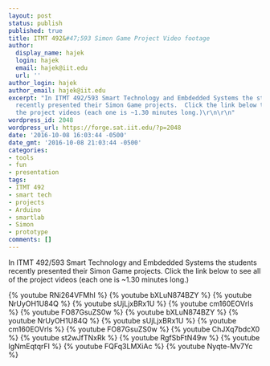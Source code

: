 ```yaml
---
layout: post
status: publish
published: true
title: ITMT 492&#47;593 Simon Game Project Video footage
author:
  display_name: hajek
  login: hajek
  email: hajek@iit.edu
  url: ''
author_login: hajek
author_email: hajek@iit.edu
excerpt: "In ITMT 492/593 Smart Technology and Embdedded Systems the students
  recently presented their Simon Game projects.  Click the link below to see all of
  the project videos (each one is ~1.30 minutes long.)\r\n\r\n"
wordpress_id: 2048
wordpress_url: https://forge.sat.iit.edu/?p=2048
date: '2016-10-08 16:03:44 -0500'
date_gmt: '2016-10-08 21:03:44 -0500'
categories:
- tools
- fun
- presentation
tags:
- ITMT 492
- smart tech
- projects
- Arduino
- smartlab
- Simon
- prototype
comments: []
---
```

In ITMT 492/593 Smart Technology and Embdedded Systems the students recently presented their Simon Game projects.  Click the link below to see all of the project videos (each one is ~1.30 minutes long.)

<p><a id="more"></a><a id="more-2048"></a></p>

{% youtube RNi264VFMhI %}
{% youtube bXLuN874BZY %}
{% youtube NrUyOH1U84Q %}
{% youtube sUjLjxBRx1U %}
{% youtube cm160EOVrls %}
{% youtube FO87GsuZS0w %}
{% youtube bXLuN874BZY %}
{% youtube NrUyOH1U84Q %}
{% youtube sUjLjxBRx1U %}
{% youtube cm160EOVrls %}
{% youtube FO87GsuZS0w %}
{% youtube ChJXq7bdcX0 %}
{% youtube st2wJfTNxRk %}
{% youtube RgfSbFtN49w %}
{% youtube lgNmEqtqrFI %}
{% youtube FQFq3LMXiAc %}
{% youtube Nyqte-Mv7Yc %}
